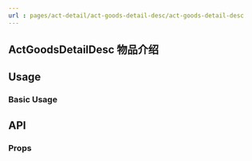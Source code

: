 ```yaml
---
url : pages/act-detail/act-goods-detail-desc/act-goods-detail-desc
---
```


## ActGoodsDetailDesc 物品介绍


## Usage

### Basic Usage

## API

### Props

